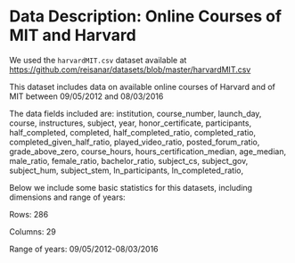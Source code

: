 # Data Description: Online Courses of MIT and Harvard

We used the `harvardMIT.csv` dataset available at 
<https://github.com/reisanar/datasets/blob/master/harvardMIT.csv>

This dataset includes data on available online courses of Harvard and of MIT between 09/05/2012 and 08/03/2016

The data fields included are: institution, course_number, launch_day, course, instructures, subject, year, honor_certificate, participants, half_completed, completed, half_completed_ratio, completed_ratio, completed_given_half_ratio, played_video_ratio, posted_forum_ratio, grade_above_zero, course_hours, hours_certification_median, age_median, male_ratio, female_ratio, bachelor_ratio, subject_cs, subject_gov, subject_hum, subject_stem, ln_participants, ln_completed_ratio, 

Below we include some basic statistics for this datasets, including dimensions and range of years:

Rows: 286

Columns: 29

Range of years: 09/05/2012-08/03/2016
